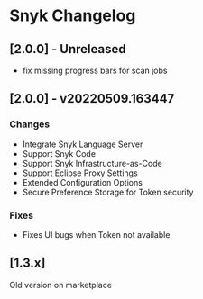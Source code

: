 # Snyk Changelog

## [2.0.0] - Unreleased

- fix missing progress bars for scan jobs

## [2.0.0] - v20220509.163447

### Changes

- Integrate Snyk Language Server
- Support Snyk Code
- Support Snyk Infrastructure-as-Code
- Support Eclipse Proxy Settings
- Extended Configuration Options
- Secure Preference Storage for Token security

### Fixes

- Fixes UI bugs when Token not available

## [1.3.x]

Old version on marketplace 
